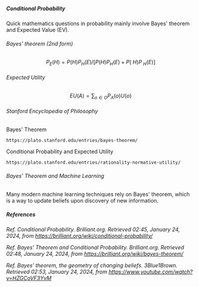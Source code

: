 <h5>Conditional Probability</h5>

Quick mathematics questions in probability mainly involve Bayes' theorem and Expected Value (EV).

<h6>Bayes' theorem (2nd form)</h6>

$$P_E(H) = P(H)P_H(E) / [P(H)P_H(E) + P(~H)P_{~H}(E)]$$

<h6>Expected Utility</h6>

$$EU(A)=\sum_{o∈O} P_A(o)U(o)$$

<h6>Stanford Encyclopedia of Philosophy</h6>

Bayes' Theorem

`https://plato.stanford.edu/entries/bayes-theorem/`

Conditional Probability and Expected Utility

`https://plato.stanford.edu/entries/rationality-normative-utility/`

<h6>Bayes' Theorem and Machine Learning</h6>

Many modern machine learning techniques rely on Bayes' theorem, which is a way to update beliefs upon discovery of new information.

<h5>References</h5>

_Ref._ _Conditional Probability. Brilliant.org. Retrieved 02:45, January 24, 2024, from https://brilliant.org/wiki/conditional-probability/_

_Ref._ _Bayes' Theorem and Conditional Probability. Brilliant.org. Retrieved 02:48, January 24, 2024, from https://brilliant.org/wiki/bayes-theorem/_

_Ref._ _Bayes' theorem, the geometry of changing beliefs. 3Blue1Brown. Retrieved 02:53, January 24, 2024, from https://www.youtube.com/watch?v=HZGCoVF3YvM_
